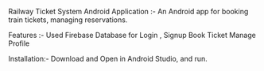 
Railway Ticket System Android Application :-
    An Android app for booking train tickets, managing reservations.

Features :-
    Used Firebase Database for Login , Signup
    Book Ticket
    Manage Profile    

Installation:-
    Download and Open in Android Studio, and run.

